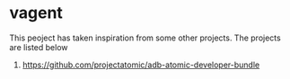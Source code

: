 # vagent

This peoject has taken inspiration from some other projects. The projects are listed below

1. https://github.com/projectatomic/adb-atomic-developer-bundle
